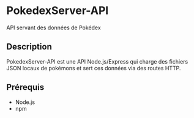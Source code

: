 # PokedexServer-API

API servant des données de Pokédex  

## Description

PokedexServer-API est une API Node.js/Express qui charge des fichiers JSON locaux de pokémons et sert ces données via des routes HTTP. 

## Prérequis

- Node.js 
- npm 

